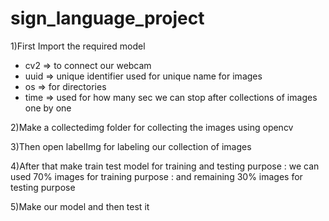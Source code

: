 # sign_language_project

1)First Import the required model
  * cv2 => to connect our webcam
  * uuid => unique identifier used for unique name for images 
  * os => for directories
  * time => used for how many sec we can stop after collections of images one by one
  
2)Make a collectedimg folder for collecting the images using opencv

3)Then open labelImg for labeling our collection of images

4)After that make train test model for training and testing purpose 
  : we can used 70% images for training purpose
  : and remaining 30% images for testing purpose
  
5)Make our model and then test it
